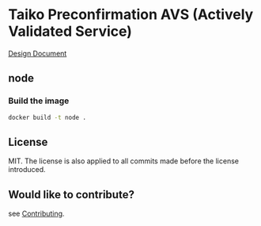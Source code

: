 # Taiko Preconfirmation AVS (Actively Validated Service)

[Design Document](https://github.com/NethermindEth/Taiko-Preconf-AVS/blob/master/docs/design-doc.md)

## node

### Build the image

```sh
docker build -t node .
```

## License

MIT. The license is also applied to all commits made before the license introduced.

## Would like to contribute?

see [Contributing](./CONTRIBUTING.md).